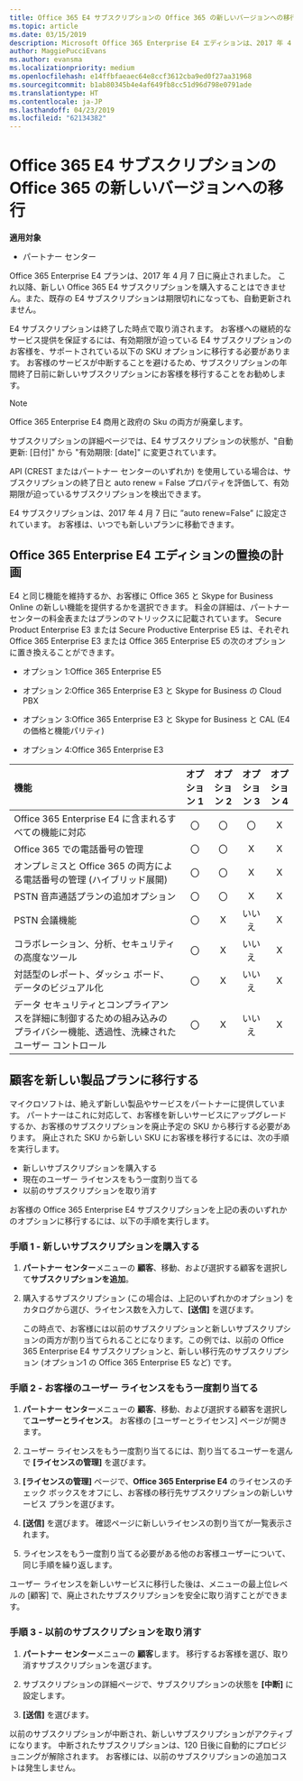 ```yaml
---
title: Office 365 E4 サブスクリプションの Office 365 の新しいバージョンへの移行 | パートナー センター
ms.topic: article
ms.date: 03/15/2019
description: Microsoft Office 365 Enterprise E4 エディションは、2017 年 4 月 7 日に廃止されました。 Office 365 の新しいバージョンに、お客様のサブスクリプションを移行する方法について説明します。
author: MaggiePucciEvans
ms.author: evansma
ms.localizationpriority: medium
ms.openlocfilehash: e14ffbfaeaec64e8ccf3612cba9ed0f27aa31968
ms.sourcegitcommit: b1ab80345b4e4af649fb8cc51d96d798e0791ade
ms.translationtype: HT
ms.contentlocale: ja-JP
ms.lasthandoff: 04/23/2019
ms.locfileid: "62134382"
---
```

# <a name="migrate-office-365-e4-subscriptions-to-newer-office-365-versions"></a>Office 365 E4 サブスクリプションの Office 365 の新しいバージョンへの移行

**適用対象**

-  パートナー センター

Office 365 Enterprise E4 プランは、2017 年 4 月 7 日に廃止されました。 これ以降、新しい Office 365 E4 サブスクリプションを購入することはできません。また、既存の E4 サブスクリプションは期限切れになっても、自動更新されません。

E4 サブスクリプションは終了した時点で取り消されます。 お客様への継続的なサービス提供を保証するには、有効期限が迫っている E4 サブスクリプションのお客様を、サポートされている以下の SKU オプションに移行する必要があります。 お客様のサービスが中断することを避けるため、サブスクリプションの年間終了日前に新しいサブスクリプションにお客様を移行することをお勧めします。 

> [!NOTE]  
>  Office 365 Enterprise E4 商用と政府の Sku の両方が廃棄します。
 
サブスクリプションの詳細ページでは、E4 サブスクリプションの状態が、"自動更新: [日付]" から "有効期限: [date]" に変更されています。 

API (CREST またはパートナー センターのいずれか) を使用している場合は、サブスクリプションの終了日と auto renew = False プロパティを評価して、有効期限が迫っているサブスクリプションを検出できます。 

E4 サブスクリプションは、2017 年 4 月 7 日に ”auto renew=False” に設定されています。 お客様は、いつでも新しいプランに移動できます。 

## <a name="office-365-enterprise-e4-edition-replacement-plans"></a>Office 365 Enterprise E4 エディションの置換の計画

E4 と同じ機能を維持するか、お客様に Office 365 と Skype for Business Online の新しい機能を提供するかを選択できます。 料金の詳細は、パートナー センターの料金表またはプランのマトリックスに記載されています。 Secure Product Enterprise E3 または Secure Productive Enterprise E5 は、それぞれ Office 365 Enterprise E3 または Office 365 Enterprise E5 の次のオプションに置き換えることができます。

- オプション 1:Office 365 Enterprise E5

- オプション 2:Office 365 Enterprise E3 と Skype for Business の Cloud PBX

- オプション 3:Office 365 Enterprise E3 と Skype for Business と CAL (E4 の価格と機能パリティ)

- オプション 4:Office 365 Enterprise E3


| 機能 | オプション 1 | オプション 2 | オプション 3 | オプション 4 |
| :---    | :------: |   :---:  |   :---:  |   :---:  |
| Office 365 Enterprise E4 に含まれるすべての機能に対応 | 〇 | 〇 | 〇 | X |
| Office 365 での電話番号の管理 | 〇 | 〇 | X | X |
| オンプレミスと Office 365 の両方による電話番号の管理 (ハイブリッド展開) | 〇 | 〇 | X | X |
| PSTN 音声通話プランの追加オプション | 〇 | 〇 | X | X |
| PSTN 会議機能 | 〇 | X | いいえ | X |
| コラボレーション、分析、セキュリティの高度なツール | 〇 | X | いいえ | X |
| 対話型のレポート、ダッシュ ボード、データのビジュアル化 | 〇 | X | いいえ | X | 
| データ セキュリティとコンプライアンスを詳細に制御するための組み込みのプライバシー機能、透過性、洗練されたユーザー コントロール | 〇 | X | いいえ | X | 

## <a name="transition-customers-to-new-product-plans"></a>顧客を新しい製品プランに移行する

マイクロソフトは、絶えず新しい製品やサービスをパートナーに提供しています。 パートナーはこれに対応して、お客様を新しいサービスにアップグレードするか、お客様のサブスクリプションを廃止予定の SKU から移行する必要があります。 廃止された SKU から新しい SKU にお客様を移行するには、次の手順を実行します。

-   新しいサブスクリプションを購入する
-   現在のユーザー ライセンスをもう一度割り当てる
-   以前のサブスクリプションを取り消す

お客様の Office 365 Enterprise E4 サブスクリプションを上記の表のいずれかのオプションに移行するには、以下の手順を実行します。

### <a name="step-1---purchase-the-new-subscription"></a>手順 1 - 新しいサブスクリプションを購入する

1. **パートナー センター**メニューの **顧客**、移動、および選択する顧客を選択して**サブスクリプションを追加**。

2. 購入するサブスクリプション (この場合は、上記のいずれかのオプション) をカタログから選び、ライセンス数を入力して、**[送信]** を選びます。

   この時点で、お客様には以前のサブスクリプションと新しいサブスクリプションの両方が割り当てられることになります。この例では、以前の Office 365 Enterprise E4 サブスクリプションと、新しい移行先のサブスクリプション (オプション1 の Office 365 Enterprise E5 など) です。

### <a name="step-2---reassign-the-customers-users-licenses"></a>手順 2 - お客様のユーザー ライセンスをもう一度割り当てる

1. **パートナー センター**メニューの **顧客**、移動、および選択する顧客を選択して**ユーザーとライセンス**。 お客様の [ユーザーとライセンス] ページが開きます。

2. ユーザー ライセンスをもう一度割り当てるには、割り当てるユーザーを選んで **[ライセンスの管理]** を選びます。

3. **[ライセンスの管理]** ページで、**Office 365 Enterprise E4** のライセンスのチェック ボックスをオフにし、お客様の移行先サブスクリプションの新しいサービス プランを選びます。

4. **[送信]** を選びます。 確認ページに新しいライセンスの割り当てが一覧表示されます。

5. ライセンスをもう一度割り当てる必要がある他のお客様ユーザーについて、同じ手順を繰り返します。

ユーザー ライセンスを新しいサービスに移行した後は、メニューの最上位レベルの [顧客] で、廃止されたサブスクリプションを安全に取り消すことができます。

### <a name="step-3---cancel-the-old-subscription"></a>手順 3 - 以前のサブスクリプションを取り消す

1. **パートナー センター**メニューの **顧客**します。 移行するお客様を選び、取り消すサブスクリプションを選びます。

2. サブスクリプションの詳細ページで、サブスクリプションの状態を **[中断]** に設定します。

3. **[送信]** を選びます。

以前のサブスクリプションが中断され、新しいサブスクリプションがアクティブになります。 中断されたサブスクリプションは、120 日後に自動的にプロビジョニングが解除されます。 お客様には、以前のサブスクリプションの追加コストは発生しません。



 



